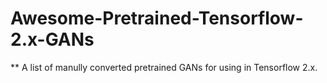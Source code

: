 # Awesome-Pretrained-Tensorflow-2.x-GANs
** A list of manully converted pretrained GANs for using in Tensorflow 2.x.
